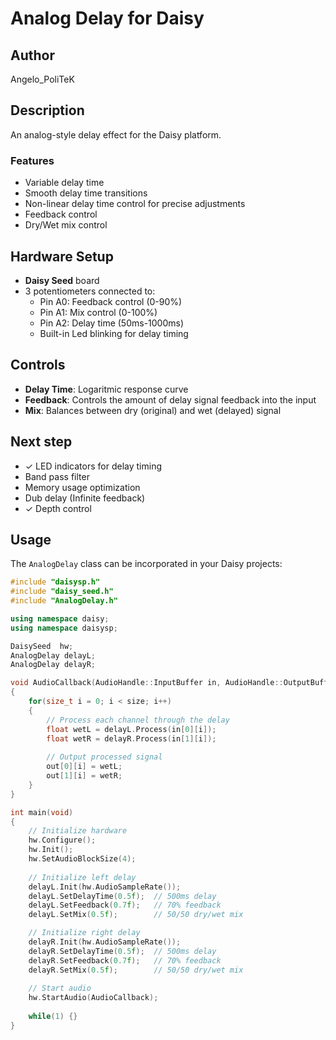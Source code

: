 # Analog Delay for Daisy

## Author
Angelo_PoliTeK

## Description
An analog-style delay effect for the Daisy platform.

### Features
- Variable delay time 
- Smooth delay time transitions 
- Non-linear delay time control for precise adjustments
- Feedback control 
- Dry/Wet mix control

## Hardware Setup
- **Daisy Seed** board
- 3 potentiometers connected to:
  - Pin A0: Feedback control (0-90%)
  - Pin A1: Mix control (0-100%)
  - Pin A2: Delay time (50ms-1000ms)
  - Built-in Led blinking for delay timing

## Controls
- **Delay Time**: Logaritmic response curve
- **Feedback**: Controls the amount of delay signal feedback into the input
- **Mix**: Balances between dry (original) and wet (delayed) signal

## Next step
- ✓ LED indicators for delay timing
- Band pass filter
- Memory usage optimization
- Dub delay (Infinite feedback)
- ✓ Depth control

## Usage

The `AnalogDelay` class can be incorporated in your Daisy projects:

```cpp
#include "daisysp.h"
#include "daisy_seed.h"
#include "AnalogDelay.h"

using namespace daisy;
using namespace daisysp;

DaisySeed  hw;
AnalogDelay delayL;
AnalogDelay delayR;

void AudioCallback(AudioHandle::InputBuffer in, AudioHandle::OutputBuffer out, size_t size)
{
    for(size_t i = 0; i < size; i++)
    {
        // Process each channel through the delay
        float wetL = delayL.Process(in[0][i]);
        float wetR = delayR.Process(in[1][i]);
        
        // Output processed signal
        out[0][i] = wetL;
        out[1][i] = wetR;
    }
}

int main(void)
{
    // Initialize hardware
    hw.Configure();
    hw.Init();
    hw.SetAudioBlockSize(4);
    
    // Initialize left delay
    delayL.Init(hw.AudioSampleRate());
    delayL.SetDelayTime(0.5f);  // 500ms delay
    delayL.SetFeedback(0.7f);   // 70% feedback
    delayL.SetMix(0.5f);        // 50/50 dry/wet mix

    // Initialize right delay
    delayR.Init(hw.AudioSampleRate());
    delayR.SetDelayTime(0.5f);  // 500ms delay
    delayR.SetFeedback(0.7f);   // 70% feedback
    delayR.SetMix(0.5f);        // 50/50 dry/wet mix
    
    // Start audio
    hw.StartAudio(AudioCallback);
    
    while(1) {}
}
```
